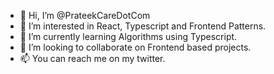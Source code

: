 - 👋 Hi, I’m @PrateekCareDotCom
- 👀 I’m interested in React, Typescript and Frontend Patterns.
- 🌱 I’m currently learning Algorithms using Typescript.
- 💞️ I’m looking to collaborate on Frontend based projects.
- 📫 You can reach me on my twitter.

<!---
PrateekCareDotCom/PrateekCareDotCom is a ✨ special ✨ repository because its `README.md` (this file) appears on your GitHub profile.
You can click the Preview link to take a look at your changes.
--->
